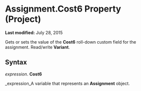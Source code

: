 
# Assignment.Cost6 Property (Project)

 **Last modified:** July 28, 2015

Gets or sets the value of the  **Cost6** roll-down custom field for the assignment. Read/write **Variant**.

## Syntax

 _expression_. **Cost6**

 _expression_A variable that represents an  **Assignment** object.

